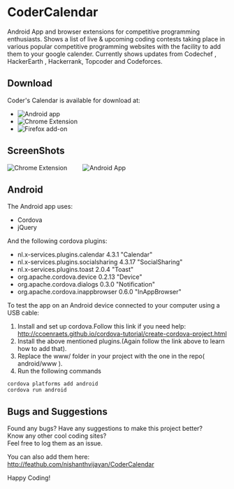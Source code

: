 # CoderCalendar
Android App and browser extensions for competitive programming enthusiasts.
Shows a list of live & upcoming coding contests taking place in various popular competitive programming websites with the facility to add them to your google calender.
Currently shows updates from Codechef , HackerEarth , Hackerrank, Topcoder and Codeforces.

  
  
## Download  
Coder's Calendar is  available for download at:
- ![Android app](https://play.google.com/store/apps/details?id=com.corphots.coderscalendar/)
- ![Chrome Extension](https://chrome.google.com/webstore/detail/coders-calendar/bageaffklfkikjigoclfgengklfnidll)
- ![Firefox add-on](https://addons.mozilla.org/en-US/firefox/addon/coder-calendar/)
  
  
## ScreenShots  
![Chrome Extension](http://i.imgur.com/DXbGuZz.png?1)&nbsp;&nbsp;&nbsp;&nbsp;&nbsp;&nbsp;&nbsp;&nbsp;
![Android App](http://i.imgur.com/Etf0yiU.png?1)
  
## Android
The Android app uses:
- Cordova
- jQuery
  
And the following cordova plugins:
- nl.x-services.plugins.calendar 4.3.1 "Calendar"
- nl.x-services.plugins.socialsharing 4.3.17 "SocialSharing"
- nl.x-services.plugins.toast 2.0.4 "Toast"
- org.apache.cordova.device 0.2.13 "Device"
- org.apache.cordova.dialogs 0.3.0 "Notification"
- org.apache.cordova.inappbrowser 0.6.0 "InAppBrowser"  
  
To test the app on an Android device connected to your computer using a USB cable:  
1. Install and set up cordova.Follow this link if you need help: http://ccoenraets.github.io/cordova-tutorial/create-cordova-project.html  
2. Install the above mentioned plugins.(Again follow the link above to learn how to add that).  
3. Replace the www/ folder in your project with the one in the repo( android/www ).  
4. Run the following commands  
```
cordova platforms add android
cordova run android
```
## Bugs and Suggestions  
Found any bugs? Have any suggestions to make this project better?  
Know any other cool coding sites?  
Feel free to log them as an issue.
  
You can also add them here:  
http://feathub.com/nishanthvijayan/CoderCalendar  
  
Happy Coding!  